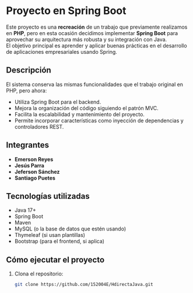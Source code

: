 # Proyecto en Spring Boot

Este proyecto es una **recreación** de un trabajo que previamente realizamos en **PHP**, pero en esta ocasión decidimos implementar **Spring Boot** para aprovechar su arquitectura más robusta y su integración con Java.  
El objetivo principal es aprender y aplicar buenas prácticas en el desarrollo de aplicaciones empresariales usando Spring.

## Descripción
El sistema conserva las mismas funcionalidades que el trabajo original en PHP, pero ahora:
- Utiliza Spring Boot para el backend.
- Mejora la organización del código siguiendo el patrón MVC.
- Facilita la escalabilidad y mantenimiento del proyecto.
- Permite incorporar características como inyección de dependencias y controladores REST.

## Integrantes
- **Emerson Reyes**
- **Jesús Parra**
- **Jeferson Sánchez**
- **Santiago Puetes**

## Tecnologías utilizadas
- Java 17+
- Spring Boot
- Maven
- MySQL (o la base de datos que estén usando)
- Thymeleaf (si usan plantillas)
- Bootstrap (para el frontend, si aplica)

## Cómo ejecutar el proyecto
1. Clona el repositorio:
   ```bash
   git clone https://github.com/152004E/HdirectaJava.git